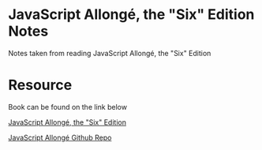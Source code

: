 # JavaScript Allongé, the "Six" Edition Notes
Notes taken from reading JavaScript Allongé, the "Six" Edition

# Resource
Book can be found on the link below

[JavaScript Allongé, the "Six" Edition](https://leanpub.com/javascriptallongesix/read)

[JavaScript Allongé Github Repo](https://github.com/raganwald/javascript-allonge)